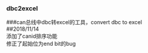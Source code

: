 ### dbc2excel
###can总线中dbc转excel的工具，convert dbc to excel
<br>
##2018/11/14<br>
  添加了canid排序功能<br>
  修正了起始位为end bit的bug<br>
